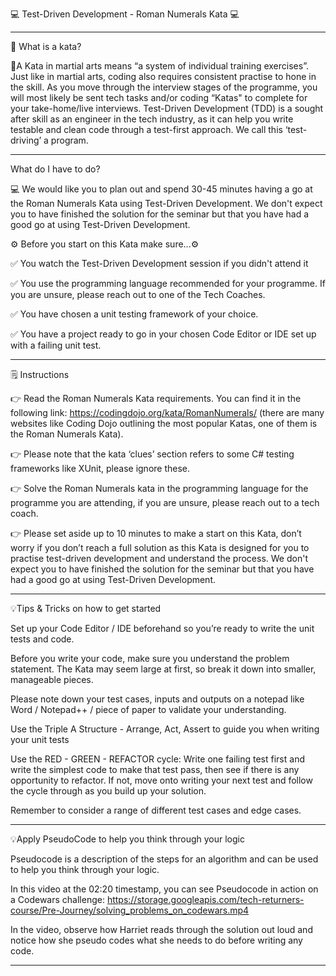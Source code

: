 
💻 Test-Driven Development - Roman Numerals Kata 💻

---------------------------------------------------------------------------------------------------------

🤔 What is a kata?

🥋A Kata in martial arts means “a system of individual training exercises”. Just like in martial arts, coding also requires consistent practise to hone in the skill. As you move through the interview stages of the programme, you will most likely be sent tech tasks and/or coding “Katas" to complete for your take-home/live interviews. Test-Driven Development (TDD) is a sought after skill as an engineer in the tech industry, as it can help you write testable and clean code through a test-first approach. We call this ‘test-driving’ a program.

---------------------------------------------------------------------------------------------------------

What do I have to do?

💻 We would like you to plan out and spend 30-45 minutes having a go at the Roman Numerals Kata using Test-Driven Development. We don't expect you to have finished the solution for the seminar but that you have had a good go at using Test-Driven Development.

⚙️  Before you start on this Kata make sure...⚙️

✅  You watch the Test-Driven Development session if you didn't attend it

✅  You use the programming language recommended for your programme. If you are unsure, please reach out to one of the Tech Coaches.

✅  You have chosen a unit testing framework of your choice.

✅  You have a project ready to go in your chosen Code Editor or IDE set up with a failing unit test.

---------------------------------------------------------------------------------------------------------

🗒️ Instructions

👉 Read the Roman Numerals Kata requirements. You can find it in the following link: https://codingdojo.org/kata/RomanNumerals/ (there are many websites like Coding Dojo outlining the most popular Katas, one of them is the Roman Numerals Kata).

👉 Please note that the kata ‘clues’ section refers to some C# testing frameworks like XUnit, please ignore these.

👉 Solve the Roman Numerals kata in the programming language for the programme you are attending, if you are unsure, please reach out to a tech coach.

👉 Please set aside up to 10 minutes to make a start on this Kata, don’t worry if you don’t reach a full solution as this Kata is designed for you to practise test-driven development and understand the process. We don't expect you to have finished the solution for the seminar but that you have had a good go at using Test-Driven Development.

---------------------------------------------------------------------------------------------------------

💡Tips & Tricks on how to get started

Set up your Code Editor / IDE beforehand so you’re ready to write the unit tests and code.

Before you write your code, make sure you understand the problem statement. The Kata may seem large at first, so break it down into smaller, manageable pieces.

Please note down your test cases, inputs and outputs on a notepad like Word / Notepad++ / piece of paper to validate your understanding.

Use the Triple A Structure - Arrange, Act, Assert to guide you when writing your unit tests

Use the RED - GREEN - REFACTOR cycle: Write one failing test first and write the simplest code to make that test pass, then see if there is any opportunity to refactor. If not, move onto writing your next test and follow the cycle through as you build up your solution.

Remember to consider a range of different test cases and edge cases.

---------------------------------------------------------------------------------------------------------

💡Apply PseudoCode to help you think through your logic

Pseudocode is a description of the steps for an algorithm and can be used to help you think through your logic.

In this video at the 02:20 timestamp, you can see Pseudocode in action on a Codewars challenge: https://storage.googleapis.com/tech-returners-course/Pre-Journey/solving_problems_on_codewars.mp4

In the video, observe how Harriet reads through the solution out loud and notice how she pseudo codes what she needs to do before writing any code.

---------------------------------------------------------------------------------------------------------
